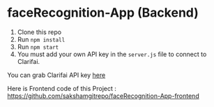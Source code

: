 # faceRecognition-App (Backend)

1. Clone this repo
2. Run `npm install`
3. Run `npm start`
4. You must add your own API key in the `server.js` file to connect to Clarifai.

You can grab Clarifai API key [here](https://www.clarifai.com/)

Here is Frontend code of this Project : 
https://github.com/sakshamgitrepo/faceRecognition-App-frontend

